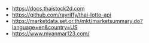 - https://docs.thaistock2d.com
- https://github.com/rayriffy/thai-lotto-api
- https://marketdata.set.or.th/mkt/marketsummary.do?language=en&country=US
- https://www.myanmar123.com/
